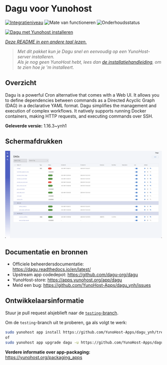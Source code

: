 <!--
NB: Deze README is automatisch gegenereerd door <https://github.com/YunoHost/apps/tree/master/tools/readme_generator>
Hij mag NIET handmatig aangepast worden.
-->

# Dagu voor Yunohost

[![Integratieniveau](https://apps.yunohost.org/badge/integration/dagu)](https://ci-apps.yunohost.org/ci/apps/dagu/)
![Mate van functioneren](https://apps.yunohost.org/badge/state/dagu)
![Onderhoudsstatus](https://apps.yunohost.org/badge/maintained/dagu)

[![Dagu met Yunohost installeren](https://install-app.yunohost.org/install-with-yunohost.svg)](https://install-app.yunohost.org/?app=dagu)

*[Deze README in een andere taal lezen.](./ALL_README.md)*

> *Met dit pakket kun je Dagu snel en eenvoudig op een YunoHost-server installeren.*  
> *Als je nog geen YunoHost hebt, lees dan [de installatiehandleiding](https://yunohost.org/install), om te zien hoe je 'm installeert.*

## Overzicht

Dagu is a powerful Cron alternative that comes with a Web UI. It allows you to define dependencies between commands as a Directed Acyclic Graph (DAG) in a declarative YAML format. Dagu simplifies the management and execution of complex workflows. It natively supports running Docker containers, making HTTP requests, and executing commands over SSH.


**Geleverde versie:** 1.16.3~ynh1

## Schermafdrukken

![Schermafdrukken van Dagu](./doc/screenshots/screenshot.png)

## Documentatie en bronnen

- Officiele beheerdersdocumentatie: <https://dagu.readthedocs.io/en/latest/>
- Upstream app codedepot: <https://github.com/dagu-org/dagu>
- YunoHost-store: <https://apps.yunohost.org/app/dagu>
- Meld een bug: <https://github.com/YunoHost-Apps/dagu_ynh/issues>

## Ontwikkelaarsinformatie

Stuur je pull request alsjeblieft naar de [`testing`-branch](https://github.com/YunoHost-Apps/dagu_ynh/tree/testing).

Om de `testing`-branch uit te proberen, ga als volgt te werk:

```bash
sudo yunohost app install https://github.com/YunoHost-Apps/dagu_ynh/tree/testing --debug
of
sudo yunohost app upgrade dagu -u https://github.com/YunoHost-Apps/dagu_ynh/tree/testing --debug
```

**Verdere informatie over app-packaging:** <https://yunohost.org/packaging_apps>
